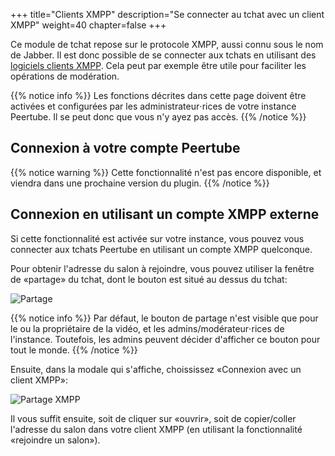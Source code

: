 +++
title="Clients XMPP"
description="Se connecter au tchat avec un client XMPP"
weight=40
chapter=false
+++

Ce module de tchat repose sur le protocole XMPP, aussi connu sous le nom de Jabber.
Il est donc possible de se connecter aux tchats en utilisant des
[logiciels clients XMPP](https://fr.wikipedia.org/wiki/Clients_XMPP).
Cela peut par exemple être utile pour faciliter les opérations de modération.

{{% notice info %}}
Les fonctions décrites dans cette page doivent être activées et configurées par
les administrateur⋅rices de votre instance Peertube. Il se peut donc que vous
n'y ayez pas accès.
{{% /notice %}}

## Connexion à votre compte Peertube

{{% notice warning %}}
Cette fonctionnalité n'est pas encore disponible, et viendra dans une
prochaine version du plugin.
{{% /notice %}}

## Connexion en utilisant un compte XMPP externe

Si cette fonctionnalité est activée sur votre instance, vous pouvez vous
connecter aux tchats Peertube en utilisant un compte XMPP quelconque.

Pour obtenir l'adresse du salon à rejoindre, vous pouvez utiliser la fenêtre
de «partage» du tchat, dont le bouton est situé au dessus du tchat:

![Partage](/peertube-plugin-livechat/images/share_button.png?classes=shadow,border&height=200px)

{{% notice info %}}
Par défaut, le bouton de partage n'est visible que pour le ou la propriétaire de la vidéo,
et les admins/modérateur⋅rices de l'instance.
Toutefois, les admins peuvent décider d'afficher ce bouton pour tout le monde.
{{% /notice %}}

Ensuite, dans la modale qui s'affiche, choississez «Connexion avec un client XMPP»:

![Partage XMPP](/peertube-plugin-livechat/images/share_xmpp_dialog.png?classes=shadow,border&height=200px)

Il vous suffit ensuite, soit de cliquer sur «ouvrir», soit de copier/coller l'adresse du salon dans votre client XMPP
(en utilisant la fonctionnalité «rejoindre un salon»).
